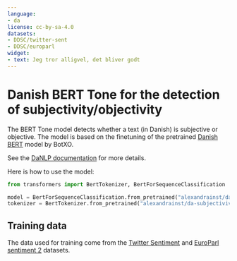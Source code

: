 ```yaml
---
language:
- da
license: cc-by-sa-4.0
datasets:
- DDSC/twitter-sent
- DDSC/europarl
widget:
- text: Jeg tror alligvel, det bliver godt
---
```


# Danish BERT Tone for the detection of subjectivity/objectivity

The BERT Tone model detects whether a text (in Danish) is subjective or objective. 
The model is based on the finetuning of the pretrained [Danish BERT](https://github.com/certainlyio/nordic_bert) model by BotXO. 

See the [DaNLP documentation](https://danlp-alexandra.readthedocs.io/en/latest/docs/tasks/sentiment_analysis.html#bert-tone) for more details. 


Here is how to use the model:

```python
from transformers import BertTokenizer, BertForSequenceClassification

model = BertForSequenceClassification.from_pretrained("alexandrainst/da-subjectivivity-classification-base")
tokenizer = BertTokenizer.from_pretrained("alexandrainst/da-subjectivivity-classification-base")
```

## Training data

The data used for training come from the [Twitter Sentiment](https://danlp-alexandra.readthedocs.io/en/latest/docs/datasets.html#twitsent) and [EuroParl sentiment 2](https://danlp-alexandra.readthedocs.io/en/latest/docs/datasets.html#europarl-sentiment2) datasets.